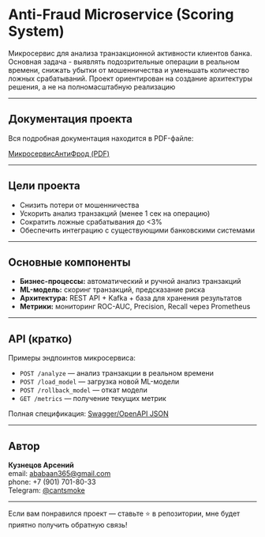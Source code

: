 # Anti-Fraud Microservice (Scoring System)

Микросервис для анализа транзакционной активности клиентов банка.  
Основная задача - выявлять подозрительные операции в реальном времени, снижать убытки от мошенничества и уменьшать количество ложных срабатываний.
Проект ориентирован на создание архитектуры решения, а не на полномасштабную реализацию

---

## Документация проекта
Вся подробная документация находится в PDF-файле:

[МикросервисАнтиФрод (PDF)](./МикросервисАнтиФрод_watermark.pdf)

---

## Цели проекта
- Снизить потери от мошенничества  
- Ускорить анализ транзакций (менее 1 сек на операцию)  
- Сократить ложные срабатывания до <3%  
- Обеспечить интеграцию с существующими банковскими системами  

---

## Основные компоненты
- **Бизнес-процессы:** автоматический и ручной анализ транзакций  
- **ML-модель:** скоринг транзакций, предсказание риска  
- **Архитектура:** REST API + Kafka + база для хранения результатов  
- **Метрики:** мониторинг ROC-AUC, Precision, Recall через Prometheus  

---

## API (кратко)
Примеры эндпоинтов микросервиса:  

- `POST /analyze` — анализ транзакции в реальном времени  
- `POST /load_model` — загрузка новой ML-модели  
- `POST /rollback_model` — откат модели  
- `GET /metrics` — получение текущих метрик  

Полная спецификация: [Swagger/OpenAPI JSON](./AntiFraud_MicroserviceAPI_Specs.json)  

---

## Автор
**Кузнецов Арсений**  
email: [ababaan365@gmail.com](mailto:ababaan365@gmail.com)  
phone: +7 (901) 701-80-33  
Telegram: [@cantsmoke](https://t.me/cantsmoke)  

---

Если вам понравился проект — ставьте ⭐️ в репозитории, мне будет приятно получить обратную связь!
